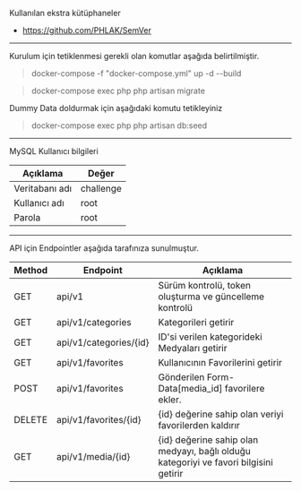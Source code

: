 
  

Kullanılan ekstra kütüphaneler

- https://github.com/PHLAK/SemVer

  

---

  

Kurulum için tetiklenmesi gerekli olan komutlar aşağıda belirtilmiştir.

> docker-compose -f "docker-compose.yml" up -d --build

> docker-compose exec php php artisan migrate

  
  

Dummy Data doldurmak için aşağıdaki komutu tetikleyiniz

> docker-compose exec php php artisan db:seed

  

---

  

MySQL Kullanıcı bilgileri

|Açıklama|Değer|
|--|--|
| Veritabanı adı|challenge |
|Kullanıcı adı|root|
|Parola|root|

 

---

  

API için Endpointler aşağıda tarafınıza sunulmuştur.

| Method | Endpoint | Açıklama
|--|--|--|
|GET|api/v1| Sürüm kontrolü, token oluşturma ve güncelleme kontrolü |
|GET|api/v1/categories| Kategorileri getirir |
|GET|api/v1/categories/{id}| ID'si verilen kategorideki Medyaları getirir |
|GET|api/v1/favorites| Kullanıcının Favorilerini getirir |
|POST|api/v1/favorites| Gönderilen Form-Data[media_id] favorilere ekler. |
|DELETE|api/v1/favorites/{id}| {id} değerine sahip olan veriyi favorilerden kaldırır |
|GET|api/v1/media/{id}| {id} değerine sahip olan medyayı, bağlı olduğu kategoriyi ve favori bilgisini getirir |
